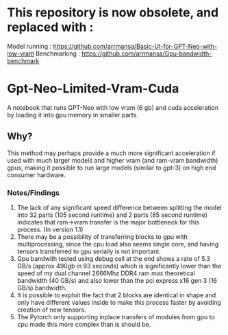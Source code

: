 # This repository is now obsolete, and replaced with : 
Model running : 
https://github.com/arrmansa/Basic-UI-for-GPT-Neo-with-low-vram
Benchmarking : 
https://github.com/arrmansa/Gpu-bandwidth-benchmark


# Gpt-Neo-Limited-Vram-Cuda
 A notebook that runs GPT-Neo with low vram (6 gb) and cuda acceleration by loading it into gpu memory in smaller parts.<br>
## Why?
This method may perhaps provide a much more significant acceleration if used with much larger models and higher vram (and ram-vram bandwidth) gpus, making it possible to run large models (similar to gpt-3) on high end consumer hardware.
### Notes/Findings
1. The lack of any significant speed difference between splitting the model into 32 parts (105 second runtime) and 2 parts (85 second runtime) indicates that ram->vram transfer is the major bottleneck for this process. (In version 1.1) <br> 
2. There may be a possibility of transferring blocks to gpu with multiprocessing, since the cpu load also seems single core, and having tensors transferred to gpu serially is not important. <br>
3. Gpu bandwith tested using debug cell at the end shows a rate of 5.3 GB/s (approx 490gb in 93 seconds) which is significantly lower than the speed of my dual channel 2666Mhz DDR4 ram max theoretical bandwidth (40 GB/s) and also lower than the pci express x16 gen 3 (16 GB/s) bandwidth.<br>
4. It is possible to exploit the fact that 2 blocks are identical in shape and only have different values inside to make this process faster by avoiding creation of new tensors.<br>
5. The Pytorch only supporting inplace transfers of modules from gpu to cpu made this more complex than is should be.
